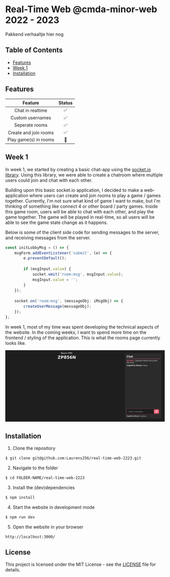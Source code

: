 # Real-Time Web @cmda-minor-web 2022 - 2023

Pakkend verhaaltje hier nog

## Table of Contents

- [Features](#features)
- [Week 1](#week-1)
- [Installation](#installation)

## Features

|        Feature        | Status |
| :-------------------: | :----: |
|   Chat in realtime    |   ✅   |
|   Custom usernames    |   ✅   |
|    Seperate rooms     |   ✅   |
| Create and join rooms |   ✅   |
| Play game(s) in rooms |   🚧   |

## Week 1

In week 1, we started by creating a basic chat-app using the [socket.io library](https://www.npmjs.com/package/socket.io). Using this library, we were able to create a chatroom where multiple users could join and chat with each other.

Building upon this basic socket.io application, I decided to make a web-application where users can create and join rooms to play a game / games together. Currently, I'm not sure what kind of game I want to make, but I'm thinking of something like connect 4 or other board / party games. Inside this game room, users will be able to chat with each other, and play the game together. The game will be played in real-time, so all users will be able to see the game state change as it happens.

Below is some of the client side code for sending messages to the server, and receiving messages from the server.

```ts
const initLobbyMsg = () => {
	msgForm.addEventListener('submit', (e) => {
		e.preventDefault();

		if (msgInput.value) {
			socket.emit('room:msg', msgInput.value);
			msgInput.value = '';
		}
	});

	socket.on('room:msg', (messageObj: iMsgObj) => {
		createUserMessage(messageObj);
	});
};
```

In week 1, most of my time was spent developing the technical aspects of the website. In the coming weeks, I want to spend more time on the frontend / styling of the application. This is what the rooms page currently looks like.

<p align="center">
	<img src="./docs/img/week_1.png" alt="game room">
</p>

## Installation

1. Clone the repository

```bash
$ git clone git@github.com:Laurens256/real-time-web-2223.git
```

2. Navigate to the folder

```bash
$ cd FOLDER-NAME/real-time-web-2223
```

3. Install the (dev)dependencies

```bash
$ npm install
```

4. Start the website in development mode

```bash
$ npm run dev
```

5. Open the website in your browser

```
http://localhost:3000/
```

## License

This project is licensed under the MIT License - see the [LICENSE](LICENSE) file for details.

<!-- Start out with a title and a description -->

<!-- Add a nice image here at the end of the week, showing off your shiny frontend 📸 -->

<!-- This would be a good place for your data life cycle ♻️-->
